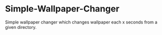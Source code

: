 # Simple-Wallpaper-Changer
Simple wallpaper changer which changes wallpaper each x seconds from a given directory.
